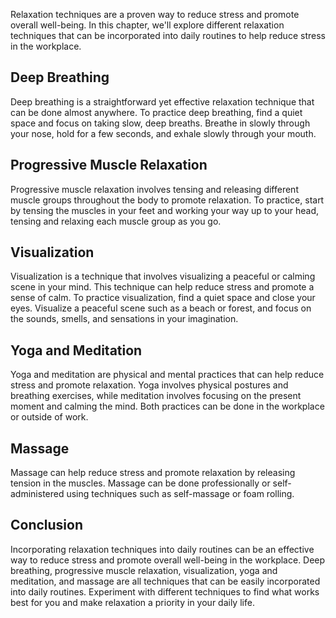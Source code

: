 
Relaxation techniques are a proven way to reduce stress and promote overall well-being. In this chapter, we'll explore different relaxation techniques that can be incorporated into daily routines to help reduce stress in the workplace.

Deep Breathing
--------------

Deep breathing is a straightforward yet effective relaxation technique that can be done almost anywhere. To practice deep breathing, find a quiet space and focus on taking slow, deep breaths. Breathe in slowly through your nose, hold for a few seconds, and exhale slowly through your mouth.

Progressive Muscle Relaxation
-----------------------------

Progressive muscle relaxation involves tensing and releasing different muscle groups throughout the body to promote relaxation. To practice, start by tensing the muscles in your feet and working your way up to your head, tensing and relaxing each muscle group as you go.

Visualization
-------------

Visualization is a technique that involves visualizing a peaceful or calming scene in your mind. This technique can help reduce stress and promote a sense of calm. To practice visualization, find a quiet space and close your eyes. Visualize a peaceful scene such as a beach or forest, and focus on the sounds, smells, and sensations in your imagination.

Yoga and Meditation
-------------------

Yoga and meditation are physical and mental practices that can help reduce stress and promote relaxation. Yoga involves physical postures and breathing exercises, while meditation involves focusing on the present moment and calming the mind. Both practices can be done in the workplace or outside of work.

Massage
-------

Massage can help reduce stress and promote relaxation by releasing tension in the muscles. Massage can be done professionally or self-administered using techniques such as self-massage or foam rolling.

Conclusion
----------

Incorporating relaxation techniques into daily routines can be an effective way to reduce stress and promote overall well-being in the workplace. Deep breathing, progressive muscle relaxation, visualization, yoga and meditation, and massage are all techniques that can be easily incorporated into daily routines. Experiment with different techniques to find what works best for you and make relaxation a priority in your daily life.
